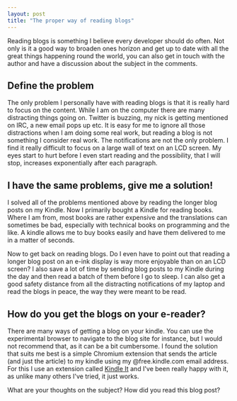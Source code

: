 ```yaml
---
layout: post
title: "The proper way of reading blogs"
---
```



Reading blogs is something I believe every developer should do often. Not only is it a good way to broaden ones horizon and get up to date with all the great things happening round the world, you can also get in touch with the author and have a discussion about the subject in the comments. 

Define the problem
------------------

The only problem I personally have with reading blogs is that it is really hard to focus on the content. While I am on the computer there are many distracting things going on. Twitter is buzzing, my nick is getting mentioned on IRC, a new email pops up etc. It is easy for me to ignore all those distractions when I am doing some real work, but reading a blog is not something I consider real work. The notifications are not the only problem. I find it really difficult to focus on a large wall of text on an LCD screen. My eyes start to hurt before I even start reading and the possibility, that I will stop, increases exponentially after each paragraph.

I have the same problems, give me a solution!
---------------------------------------------

I solved all of the problems mentioned above by reading the longer blog posts on my Kindle. Now I primarily bought a Kindle for reading books. Where I am from, most books are rather expensive and the translations can sometimes be bad, especially with technical books on programming and the like. A kindle allows me to buy books easily and have them delivered to me in a matter of seconds.

Now to get back on reading blogs. Do I even have to point out that reading a longer blog post on an e-ink display is way more enjoyable than on an LCD screen? I also save a lot of time by sending blog posts to my Kindle during the day and then read a batch of them before I go to sleep. I can also get a good safety distance from all the distracting notifications of my laptop and read the blogs in peace, the way they were meant to be read.

How do you get the blogs on your e-reader?
------------------------------------------

There are many ways of getting a blog on your kindle. You can use the experimental browser to navigate to the blog site for instance, but I would not recommend that, as it can be a bit cumbersome. I found the solution that suits me best is a simple Chromium extension that sends the article (and just the article) to my kindle using my @free.kindle.com email address. For this I use an extension called [Kindle It](http://fivefilters.org/kindle-it/) and I've been really happy with it, as unlike many others I've tried, it just works.

What are your thoughts on the subject? How did you read this blog post?

